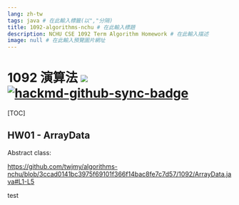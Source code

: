 ```yaml
---
lang: zh-tw
tags: java # 在此輸入標籤(以","分隔)
title: 1092-algorithms-nchu # 在此輸入標題
description: NCHU CSE 1092 Term Algorithm Homework # 在此輸入描述
image: null # 在此輸入預覽圖片網址
---
```


# 1092 演算法 <!--觀看次數:請更改"%40VJ%2F1092-algorithms-nchu"-->![](https://img.shields.io/badge/dynamic/json?color=aqua&query=%24.viewcount&label=%E8%A7%80%E7%9C%8B%E6%AC%A1%E6%95%B8&suffix=%E6%AC%A1&url=https%3A%2F%2Fhackmd.io%2F%40VJ%2F1092-algorithms-nchu%2Finfo) [![hackmd-github-sync-badge](https://hackmd.io/fRHOXqCNSx6Wd3yEKjQf2w/badge)](https://hackmd.io/fRHOXqCNSx6Wd3yEKjQf2w)  

[TOC]  

## HW01 - ArrayData  

Abstract class:  

https://github.com/twjmy/algorithms-nchu/blob/3ccad0141bc3975f69101f366f14bac8fe7c7d57/1092/ArrayData.java#L1-L5  

test  

<!--style>body,.ui-view-area,.markdown-body,.markdown-body img{background-color:#222;color:#AAA;}.markdown-body h1,.markdown-body h2,.markdown-body h3,.markdown-body h4,.markdown-body h5,.markdown-body h6{border-color:#444 !important;}.markdown-body hr{height:0.01em;background-color:#444;}.markdown-body blockquote{border-left-color:#444;}.markdown-body pre{background-color:#1e1e1e;border:1px solid #444 !important;color:#dfdfdf;font-weight:600;}.markdown-body pre code .gutter.linenumber{border-right:3px solid teal !important;}.markdown-body>table th,.markdown-body>table tr:nth-child(2n),.markdown-body>details table th,.markdown-body>details table tr:nth-child(2n){border:1px solid #444 !important;background-color:var(--navbar-background) !important;}.markdown-body>table tr,.markdown-body>table td,.markdown-body>details table tr,.markdown-body>details table td{border:1px solid #444 !important;background-color:var(--navbar-alt-background);}.ui-toc-dropdown .nav>li>a:focus,.ui-toc-dropdown .nav>li>a:hover{color:#AAA;border-left-color:#37B;}.ui-toc-dropdown .nav>.active:focus>a,.ui-toc-dropdown .nav>.active:hover>a,.ui-toc-dropdown .nav>.active>a{color:#ABB;border-left-color:#37B;}.ui-edit-area .ui-resizable-handle.ui-resizable-e{background-color:#222;border:1px solid #444;box-shadow:none;}.token.url,.token.entity,.token.operator,.style.token.string,.language-css.token.string{background:unset;}.ui-content,.ui-comment-app .open-comments,.navbar-collapse,.navbar-header{background-color:#222;}.navbar-default{border-color:#333;}</style-->